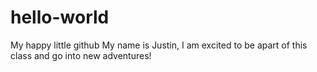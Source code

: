 # hello-world
My happy little github
My name is Justin, I am excited to be apart of this class and go into new adventures!
